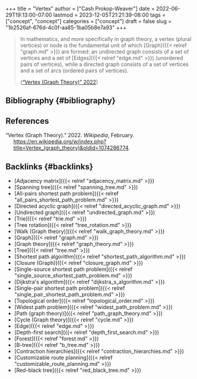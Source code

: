 +++
title = "Vertex"
author = ["Cash Prokop-Weaver"]
date = 2022-06-29T19:13:00-07:00
lastmod = 2023-12-05T21:21:39-08:00
tags = ["concept", "concept"]
categories = ["concept"]
draft = false
slug = "1b2526af-676d-4c0f-aa85-1ba05b8e7a93"
+++

> In mathematics, and more specifically in graph theory, a vertex (plural vertices) or node is the fundamental unit of which [Graph]({{< relref "graph.md" >}}) are formed: an undirected graph consists of a set of vertices and a set of [Edges]({{< relref "edge.md" >}}) (unordered pairs of vertices), while a directed graph consists of a set of vertices and a set of arcs (ordered pairs of vertices).
>
> (<a href="#citeproc_bib_item_1">“Vertex (Graph Theory)” 2022</a>)


## Bibliography {#bibliography}

## References

<style>.csl-entry{text-indent: -1.5em; margin-left: 1.5em;}</style><div class="csl-bib-body">
  <div class="csl-entry"><a id="citeproc_bib_item_1"></a>“Vertex (Graph Theory).” 2022. <i>Wikipedia</i>, February. <a href="https://en.wikipedia.org/w/index.php?title=Vertex_(graph_theory)&oldid=1074286774">https://en.wikipedia.org/w/index.php?title=Vertex_(graph_theory)&#38;oldid=1074286774</a>.</div>
</div>


## Backlinks {#backlinks}

-   [Adjacency matrix]({{< relref "adjacency_matrix.md" >}})
-   [Spanning tree]({{< relref "spanning_tree.md" >}})
-   [All-pairs shortest path problem]({{< relref "all_pairs_shortest_path_problem.md" >}})
-   [Directed acyclic graph]({{< relref "directed_acyclic_graph.md" >}})
-   [Undirected graph]({{< relref "undirected_graph.md" >}})
-   [Trie]({{< relref "trie.md" >}})
-   [Tree rotation]({{< relref "tree_rotation.md" >}})
-   [Walk (Graph theory)]({{< relref "walk_graph_theory.md" >}})
-   [Graph]({{< relref "graph.md" >}})
-   [Graph theory]({{< relref "graph_theory.md" >}})
-   [Tree]({{< relref "tree.md" >}})
-   [Shortest path algorithm]({{< relref "shortest_path_algorithm.md" >}})
-   [Closure (Graph)]({{< relref "closure_graph.md" >}})
-   [Single-source shortest path problem]({{< relref "single_source_shortest_path_problem.md" >}})
-   [Dijkstra's algorithm]({{< relref "dijkstra_s_algorithm.md" >}})
-   [Single-pair shortest path problem]({{< relref "single_pair_shortest_path_problem.md" >}})
-   [Topological order]({{< relref "topological_order.md" >}})
-   [Widest path problem]({{< relref "widest_path_problem.md" >}})
-   [Path (graph theory)]({{< relref "path_graph_theory.md" >}})
-   [Cycle (Graph theory)]({{< relref "cycle.md" >}})
-   [Edge]({{< relref "edge.md" >}})
-   [Depth-first search]({{< relref "depth_first_search.md" >}})
-   [Forest]({{< relref "forest.md" >}})
-   [B-tree]({{< relref "b_tree.md" >}})
-   [Contraction hierarchies]({{< relref "contraction_hierarchies.md" >}})
-   [Customizable route planning]({{< relref "customizable_route_planning.md" >}})
-   [Red-black tree]({{< relref "red_black_tree.md" >}})
